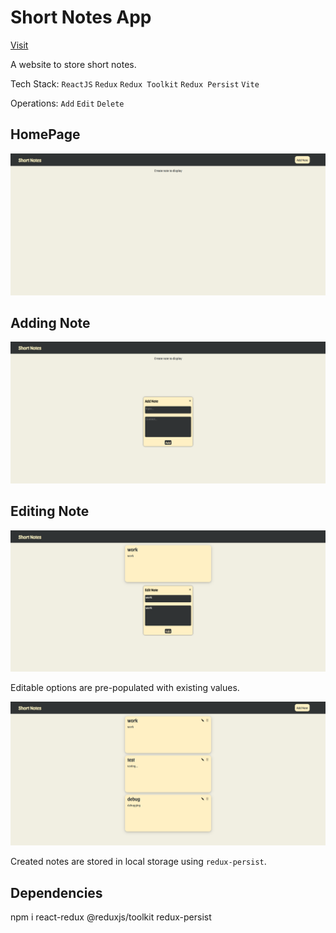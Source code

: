 # Short Notes App

<a href="https://short-notes-ssk.netlify.app/">Visit</a>

<p>A website to store short notes.</p>

Tech Stack: `ReactJS` `Redux` `Redux Toolkit` `Redux Persist` `Vite`

Operations: `Add` `Edit` `Delete`

## HomePage

<p align="center"><img src="./images/ss1.png" /></p>

## Adding Note

<p align="center"><img src="./images/ss2.png" /></p>

## Editing Note

<p align="center"><img src="./images/ss3.png" /></p>

<p>Editable options are pre-populated with existing values.</p>

<p align="center"><img src="./images/ss4.png" /></p>

Created notes are stored in local storage using `redux-persist`.

## Dependencies

npm i react-redux @reduxjs/toolkit redux-persist
